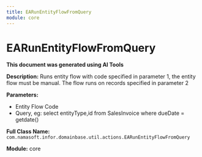 ```yaml
---
title: EARunEntityFlowFromQuery
module: core
---
```



<div class='entity-flows'>

# EARunEntityFlowFromQuery

**This document was generated using AI Tools**

**Description:** Runs entity flow with code specified in parameter 1, the entity flow must be manual. The flow runs on records specified in parameter 2

**Parameters:**
- Entity Flow Code
- Query, eg: select entityType,id from SalesInvoice where dueDate = getdate()

**Full Class Name:** `com.namasoft.infor.domainbase.util.actions.EARunEntityFlowFromQuery`

**Module:** core


</div>

